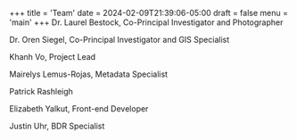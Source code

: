 +++
title = 'Team'
date = 2024-02-09T21:39:06-05:00
draft = false
menu = 'main'
+++
Dr. Laurel Bestock, Co-Principal Investigator and Photographer

Dr. Oren Siegel, Co-Principal Investigator and GIS Specialist

Khanh Vo, Project Lead

Mairelys Lemus-Rojas, Metadata Specialist

Patrick Rashleigh

Elizabeth Yalkut, Front-end Developer

Justin Uhr, BDR Specialist
